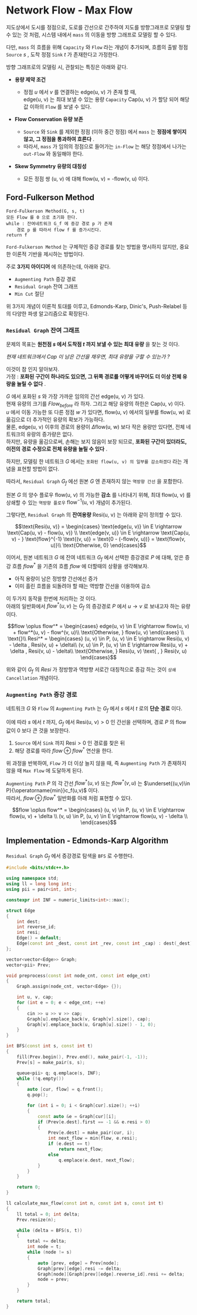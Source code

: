 # Network Flow - Max Flow

지도상에서 도시를 정점으로, 도로를 간선으로 간주하여 지도를 방향그래프로 모델링 할 수 있는 것 처럼, 시스템 내에서 `mass` 의 이동을 방향 그래프로 모델링 할 수 있다.  

다만, `mass` 의 흐름을 위해 `Capacity` 와 `Flow` 라는 개념이 추가되며, 흐름의 출발 정점 `Source` $s$ , 도착 정점 `Sink` $t$ 가 존재한다고 가정한다.

방향 그래프로의 모델링 시, 관찰되는 특징은 아래와 같다.

- **용량 제약 조건**
  - 정점 $u$ 에서 $v$ 를 연결하는 $\text{edge(u, v)}$ 가 존재 할 때,  
  $\text{edge(u, v)}$ 는 최대 보낼 수 있는 용량 `Capacity` $\text{Cap(u, v)}$ 가 할당 되어 해당 값 이하의 `Flow` 를 보낼 수 있다.

- **Flow Conservation 유량 보존**
  - `Source` 와 `Sink` 를 제외한 정점 (이하 중간 정점) 에서 `mass` 는 **정점에 쌓이지 않고, 그 정점을 통과하여 흐른다** .  
  - 따라서, `mass` 가 임의의 정점으로 들어가는 `in-Flow` 는 해당 정점에서 나가는 `out-Flow` 와 동일해야 한다.  

- **Skew Symmetry 유량의 대칭성**
  - 모든 정점 쌍 $\text{(u, v)}$ 에 대해 $\text{flow(u, v) = -flow(v, u)}$ 이다.

## Ford-Fulkerson Method

```text
Ford-Fulkerson Method(G, s, t)
모든 Flow 를 0 으로 초기화 한다.
while : 잔여네트워크 G_f 에 증강 경로 p 가 존재
    경로 p 를 따라서 flow f 를 증가시킨다.
return f
```

`Ford-Fulkerson Method` 는 구체적인 증강 경로를 찾는 방법을 명시하지 않지만, 중요한 이론적 기반을 제시하는 방법이다.  

주로 **3가지 아이디어** 에 의존하는데, 아래와 같다.

- `Augmenting Path` 증강 경로
- `Residual Graph` 잔여 그래프
- `Min Cut` 절단

위 3가지 개념이 이론적 토대를 이루고, Edmonds-Karp, Dinic's, Push-Relabel 등의 다양한 파생 알고리즘으로 확장된다.

### `Residual Graph` 잔여 그래프

문제의 목표는 **원천점 $s$ 에서 도착점 $t$ 까지 보낼 수 있는 최대 유량** 을 찾는 것 이다.

*현재 네트워크에서 $\text{Cap}$ 이 남은 간선을 채우면, 최대 유량을 구할 수 있는가 ?*  

이것이 참 인지 알아보자.  
가정 : **포화된 구간이 하나라도 있으면, 그 뒤쪽 경로를 어떻게 바꾸어도 더 이상 전체 유량을 늘릴 수 없다** .  

$G$ 에서 포화된 $s$ 와 가장 가까운 임의의 간선 $\text{edge(u, v)}$ 가 있다.  
현재 유량의 크기를 $Flow_{before}$ 라 하자. 그리고 해당 유량의 하한은 $\text{Cap(u, v)}$ 이다.  
$u$ 에서 이동 가능한 또 다른 정점 $w$ 가 있다면, $\text{flow(u, v)}$ 에서의 일부를 $\text{flow(u, w)}$ 로 옮김으로 더 추가적인 유량의 확보가 가능하다.  
물론, $\text{edge(u, v)}$ 이후의 경로의 용량이 $\Delta \text{flow(u, w)}$ 보다 작은 용량만 있다면, 전체 네트워크의 유량의 증가량은 없다.  
하지만, 유량을 옮김으로써, 손해는 보지 않음이 보장 되므로, **포화된 구간이 있더라도, 이전의 경로 수정으로 전체 유량을 늘릴 수 있다** .

하지만, 모델링 한 네트워크 $G$ 에서는 `포화된 flow(u, v) 의 일부를 감소하겠다` 라는 개념을 표현할 방법이 없다.  

따라서, `Residual Graph` $G_f$ 에선 원본 $G$ 엔 존재하지 않는 `역방향 간선` 을 포함한다.  

원본 $G$ 의 양수 플로우 $\text{flow(u, v)}$ 의 가능한 **감소** 를 나타내기 위해, 최대 $\text{flow(u, v)}$ 를 상쇄할 수 있는 `역방향 플로우` $\text{flow}^{-1} \text{(u, v)}$ 개념이 추가된다.  

그렇다면, `Residual Graph` 의 **잔여용량** $\text{Resi(u, v)}$ 는 아래와 같이 정의할 수 있다.

```math
\text{Resi(u, v)} = 
\begin{cases}
\text{edge(u, v)} \in E \rightarrow \text{Cap(u, v) - flow(u, v)} \\
\text{edge(v, u)} \in E \rightarrow \text{Cap(u, v) - } \text{flow}^{-1} \text{(v, u)} = \text{0 - (-flow(v, u))} = \text{flow(v, u)}\\
\text{Otherwise, 0}
\end{cases}
```

이어서, 원본 네트워크 $G$ 에 잔여 네트워크 $G_f$ 에서 선택한 증강경로 $P$ 에 대해, 얻은 증강 흐름 $flow^*$ 을 기존의 흐름 $flow$ 에 더할때의 상황을 생각해보자.  

- 아직 용량이 남은 정방향 간선에선 증가
- 이미 흘린 흐름을 되돌려야 할 때는 역방향 간선을 이용하여 감소

이 두가지 동작을 한번에 처리하는 것 이다.  
아래의 일반화에서 $flow^*(u, v)$ 는 $G_f$ 의 증강경로 $P$ 에서 $u \rightarrow v$ 로 보내고자 하는 유량 이다.

```math
flow \oplus flow^* = 
\begin{cases}
edge(u, v) \in E \rightarrow flow(u, v) + flow^*(u, v) - flow^(v, u)\\
\text{Otherwise, } flow(u, v)
\end{cases} \\
\text{}\\
Resi^* = 
\begin{cases}
(u, v) \in P, (u, v) \in E \rightarrow Resi(u, v) - \delta , Resi(v, u) + \delta\\
(v, u) \in P, (u, v) \in E \rightarrow Resi(u, v) + \delta , Resi(v, u) - \delta\\
\text{Otherwise, } Resi(u, v) \text{ , } Resi(v, u)
\end{cases}
```

위와 같이 $G_f$ 의 $Resi$ 가 정방향과 역방향 서로간 대칭적으로 증감 하는 것이 `상쇄 Cancellation` 개념이다.  

### `Augmenting Path` 증강 경로

네트워크 $G$ 와 `Flow` 의 `Augmenting Path` 는 $G_f$ 에서 $s$ 에서 $t$ 로의 **단순 경로** 이다.  

이에 따라 $s$ 에서 $t$ 까지, $G_f$ 에서 $\text{Resi(u, v)} > 0$ 인 간선을 선택하며, 경로 $P$ 의 flow 값이 0 보다 큰 것을 보장한다.  

1. `Source` 에서 `Sink` 까지 $\text{Resi} > 0$ 인 경로를 찾은 뒤
2. 해당 경로를 따라 $flow \oplus flow^*$ 연산을 한다.  

위 과정을 반복하여, `Flow` 가 더 이상 늘지 않을 때, 즉 `Augmenting Path` 가 존재하지 않을 때 `Max Flow` 에 도달하게 된다.  

`Augmenting Path` $P$ 의 각 간선 $flow^*(u, v)$ 또는 $flow^*(v, u)$ 는 $\underset{(u,v)\in P}{\operatorname{min}}c_f(u,v)$ 이다.  
따라서, $flow \oplus flow^*$ 일반화를 아래 처럼 표현할 수 있다.

```math
flow \oplus flow^* = 
\begin{cases}
(u, v) \in P, (u, v) \in E \rightarrow flow(u, v) + \delta \\
(v, u) \in P, (u, v) \in E \rightarrow flow(u, v) - \delta \\
\end{cases}
```

## Implementation - Edmonds-Karp Algorithm

`Residual Graph` $G_f$ 에서 증강경로 탐색을 `BFS` 로 수행한다.  

```cpp
#include <bits/stdc++.h>

using namespace std;
using ll = long long int;
using pii = pair<int, int>;

constexpr int INF = numeric_limits<int>::max();

struct Edge
{
    int dest;
    int reverse_id;
    int resi;
    Edge() = default;
    Edge(const int _dest, const int _rev, const int _cap) : dest(_dest), reverse_id(_rev), resi(_cap) {}
};

vector<vector<Edge>> Graph;
vector<pii> Prev;

void preprocess(const int node_cnt, const int edge_cnt)
{
    Graph.assign(node_cnt, vector<Edge> {});

    int u, v, cap;
    for (int e = 0; e < edge_cnt; ++e)
    {
        cin >> u >> v >> cap;
        Graph[u].emplace_back(v, Graph[v].size(), cap);
        Graph[v].emplace_back(u, Graph[u].size() - 1, 0);
    }
}

int BFS(const int s, const int t)
{
    fill(Prev.begin(), Prev.end(), make_pair(-1, -1));
    Prev[s] = make_pair(s, s);

    queue<pii> q; q.emplace(s, INF);
    while (!q.empty())
    {
        auto [cur, flow] = q.front();
        q.pop();

        for (int i = 0; i < Graph[cur].size(); ++i)
        {
            const auto &e = Graph[cur][i];
            if (Prev[e.dest].first == -1 && e.resi > 0)
            {
                Prev[e.dest] = make_pair(cur, i);
                int next_flow = min(flow, e.resi);
                if (e.dest == t)
                    return next_flow;
                else
                    q.emplace(e.dest, next_flow);
            }
        }
    }

    return 0;
}

ll calculate_max_flow(const int n, const int s, const int t)
{
    ll total = 0; int delta;
    Prev.resize(n);

    while (delta = BFS(s, t))
    {
        total += delta;
        int node = t;
        while (node != s)
        {
            auto [prev, edge] = Prev[node];
            Graph[prev][edge].resi -= delta;
            Graph[node][Graph[prev][edge].reverse_id].resi += delta;
            node = prev;
        }
    }

    return total;
}
```
